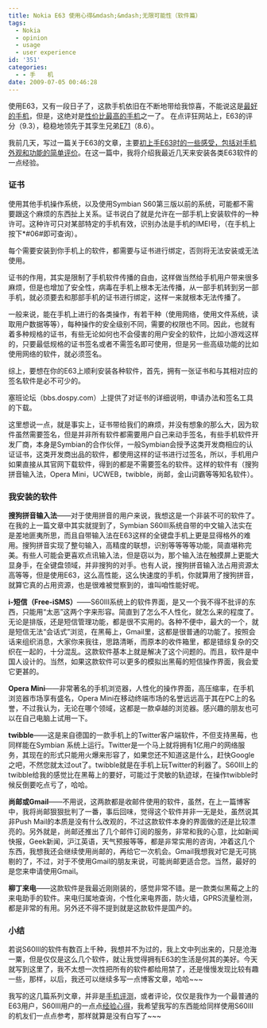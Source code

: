 ```yaml
---
title: Nokia E63 使用心得&mdash;&mdash;无限可能性（软件篇）
tags:
  - Nokia
  - opinion
  - usage
  - user experience
id: '351'
categories:
  - - 手　　机
date: 2009-07-05 00:46:28
---
```


使用E63，又有一段日子了，这款手机依旧在不断地带给我惊喜，不能说这是[最好的手机](http://www.testfreaks.cn/cell-phones/)，但是，这绝对是[性价比最高的手机](http://www.testfreaks.cn/cell-phones/nokia-e63/)之一了。 在点评狂网站上，E63的评分（9.3），稳稳地领先于其孪生兄弟[E71](http://www.testfreaks.cn/cell-phones/nokia-e71/)（8.6）。

我前几天，写过一篇关于E63的文章，主要[初上手E63时的一些感受，包括对手机外观和功能的简单评价](http://sexywp.com/impression-on-nokia-e63.htm)。在这一篇中，我将介绍我最近几天来安装各类E63软件的一点经验。
<!-- more -->
### 证书

使用其他手机操作系统，以及使用Symbian S60第三版以前的系统，可能都不需要跟这个麻烦的东西扯上关系。证书说白了就是允许在一部手机上安装软件的一种许可。这种许可只对某部特定的手机有效，识别办法是手机的IMEI号，（在手机上按下*#06#即可查询）。

每个需要安装到你手机上的软件，都需要与证书进行绑定，否则将无法安装或无法使用。

证书的作用，其实是限制了手机软件传播的自由，这样做当然给手机用户带来很多麻烦，但是也增加了安全性，病毒在手机上根本无法传播，从一部手机转到另一部手机，就必须要去和那部手机的证书进行绑定，这样一来就根本无法传播了。

一般来说，能在手机上进行的各类操作，有若干种（使用网络，使用文件系统，读取用户数据等等），每种操作的安全级别不同，需要的权限也不同。因此，也就有着多种规格的证书，有些无论如何也不会侵害的用户安全的软件，比如小游戏这样的，只要最低规格的证书签名或者不需签名即可使用，但是另一些高级功能的比如使用网络的软件，就必须签名。

综上，要想在你的E63上顺利安装各种软件，首先，拥有一张证书和与其相对应的签名软件是必不可少的。

塞班论坛（bbs.dospy.com）上提供了对证书的详细说明，申请办法和签名工具的下载。

这里想说一点，就是事实上，证书带给我们的麻烦，并没有想象的那么大，因为软件虽然需要签名，但是并非所有软件都需要用户自己来动手签名，有些手机软件开发厂商，本身是Symbian的合作伙伴，一般Symbian会授予这类开发商相应的认证证书，这类开发商出品的软件，都使用这样的证书进行过签名，所以，手机用户如果直接从其官网下载软件，得到的都是不需要签名的软件。这样的软件有（搜狗拼音输入法，Opera Mini，UCWEB，twibble，尚邮，金山词霸等等知名软件）。

### 我安装的软件

**搜狗拼音输入法**——对于使用拼音的用户来说，我想这是一个非装不可的软件了。在我的上一篇文章中其实就提到了，Symbian S60III系统自带的中文输入法实在是差地匪夷所思，而且自带输入法在E63这样的全键盘手机上更是显得格外的难用。搜狗拼音实现了整句输入，高精度的联想，识别等等等等功能，简直堪称完美。有些人可能会更喜欢点讯输入法，但是窃以为，那个输入法在触摸屏上更能大显身手，在全键盘领域，并非搜狗的对手。也有人说，搜狗拼音输入法占用资源太高等等，但是使用E63，这么高性能，这么快速度的手机，你就算用了搜狗拼音，就算它真的占用资源，也是很难被觉察到的，谁叫咱性能好呢。

**i-短信（Free-iSMS）**——S60III系统上的软件界面，是又一个我不得不批评的东西，只能用“太恶”这两个字来形容。简直到了怎么不人性化，就怎么来的程度了。无论是排版，还是短信管理功能，都是很不实用的。各种不便中，最大的一个，就是短信无法“会话式”浏览，在黑莓上，Gmail里，这都是很普通的功能了。按照会话来组织消息，大家你来我往，思路清晰，而原本的收件箱里，都是错综复杂的交织在一起的，十分混乱。这款软件基本上就是解决了这个问题的。而且，软件是中国人设计的。当然，如果这款软件可以更多的模拟出黑莓的短信操作界面，我会爱它更甚的。

**Opera Mini**——非常著名的手机浏览器，人性化的操作界面，高压缩率，在手机浏览器市场享有盛名，Opera Mini在移动终端市场的名誉远远高于其在PC上的名誉，不过我认为，无论在哪个领域，这都是一款卓越的浏览器。感兴趣的朋友也可以在自己电脑上试用一下。

**twibble**——这是来自德国的一款手机上的Twitter客户端软件，不但支持黑莓，也同样能在Symbian 系统上运行。Twitter是一个马上就将拥有1亿用户的网络服务，其现在的形式只能用火爆来形容了，如果您还不知道这是什么，赶快Google之吧，不然您就太过out了。twibble就是在手机上玩Twitter的利器了。S60III上的twibble给我的感觉比在黑莓上的要好，可能过于灵敏的轨迹球，在操作twibble时候反倒要吃点亏了，哈哈。

**尚邮或Gmail**——不用说，这两款都是收邮件使用的软件，虽然，在上一篇博客中，我将尚邮狠狠批判了一番，事后回味，觉得这个软件并非一无是处，虽然说其非Push Mail的本质是没有什么改观的，不过这款软件本身的界面做的还是比较漂亮的。另外就是，尚邮还推出了几个邮件订阅的服务，非常和我的心意，比如新闻快报，Geek新闻，沪江英语，天气预报等等，都是非常实用的咨询，冲着这几个东西，我想我还会继续使用尚邮的，再给它一次机会。Gmail我想我对它是无可挑剔的了，不过，对于不使用Gmail的朋友来说，可能尚邮更适合您。当然，最好的是您来申请使用Gmail。

**柳丁来电**——这款软件是我最近刚刚装的，感觉非常不错。是一款类似黑莓之上的来电助手的软件。来电归属地查询，个性化来电界面，防火墙，GPRS流量检测，都是非常的有用。另外还不得不提到就是这款软件是国产的。

### 小结

若说S60III的软件有数百上千种，我想并不为过的，我上文中列出来的，只是沧海一粟，但是仅仅是这么几个软件，就让我觉得拥有E63的生活是何其的美好。今天就写到这里了，我不太想一次性把所有的软件都给用禁了，还是慢慢发现比较有趣一些，那样，以后，我还可以继续多写一点博客文章，哈哈~~~

我写的这几篇系列文章，并非是[手机评测](http://www.testfreaks.cn/cell-phones/)，或者评论，仅仅是我作为一个最普通的E63用户，S60III用户的一点点[经验心得](http://www.testfreaks.cn/cell-phones/nokia-e63/)，我希望我写的东西能给同样使用S60III的机友们一点点参考，那样就算是没有白写了~~~